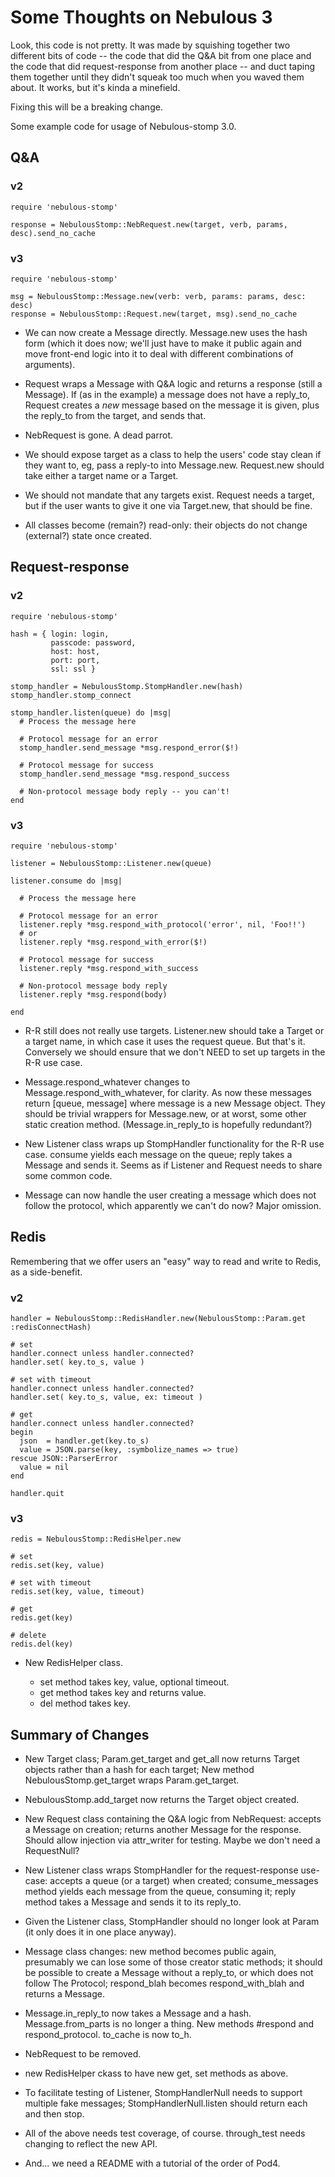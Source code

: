 Some Thoughts on Nebulous 3
===========================

Look, this code is not pretty.  It was made by squishing together two different bits of code -- the
code that did the Q&A bit from one place and the code that did request-response from another place
-- and duct taping them together until they didn't squeak too much when you waved them about.
It works, but it's kinda a minefield.

Fixing this will be a breaking change.


Some example code for usage of Nebulous-stomp 3.0.


Q&A
---

### v2 ###

    require 'nebulous-stomp'

    response = NebulousStomp::NebRequest.new(target, verb, params, desc).send_no_cache


### v3 ###

    require 'nebulous-stomp'

    msg = NebulousStomp::Message.new(verb: verb, params: params, desc: desc)
    response = NebulousStomp::Request.new(target, msg).send_no_cache

* We can now create a Message directly. Message.new uses the hash form (which it does now; we'll
  just have to make it public again and move front-end logic into it to deal with different
  combinations of arguments).

* Request wraps a Message with Q&A logic and returns a response (still a Message). If (as in the
  example) a message does not have a reply_to, Request creates a *new* message based on the message
  it is given, plus the reply_to from the target, and sends that.

* NebRequest is gone. A dead parrot.

* We should expose target as a class to help the users' code stay clean if they want to, eg, pass a
  reply-to into Message.new.  Request.new should take either a target name or a Target. 

* We should not mandate that any targets exist. Request needs a target, but if the user wants to
  give it one via Target.new, that should be fine.

* All classes become (remain?) read-only: their objects do not change (external?) state once
  created.



Request-response
----------------

### v2 ###

    require 'nebulous-stomp'

    hash = { login: login,
             passcode: password,
             host: host,
             port: port,
             ssl: ssl }

    stomp_handler = NebulousStomp.StompHandler.new(hash)
    stomp_handler.stomp_connect

    stomp_handler.listen(queue) do |msg|
      # Process the message here

      # Protocol message for an error
      stomp_handler.send_message *msg.respond_error($!)

      # Protocol message for success
      stomp_handler.send_message *msg.respond_success

      # Non-protocol message body reply -- you can't!
    end


### v3 ###

    require 'nebulous-stomp'

    listener = NebulousStomp::Listener.new(queue)

    listener.consume do |msg|

      # Process the message here

      # Protocol message for an error
      listener.reply *msg.respond_with_protocol('error', nil, 'Foo!!')
      # or
      listener.reply *msg.respond_with_error($!)

      # Protocol message for success
      listener.reply *msg.respond_with_success

      # Non-protocol message body reply
      listener.reply *msg.respond(body)

    end

* R-R still does not really use targets. Listener.new should take a Target or a target name, in
  which case it uses the request queue. But that's it. Conversely we should ensure that we don't
  NEED to set up targets in the R-R use case.

* Message.respond_whatever changes to Message.respond_with_whatever, for clarity. As now these
  messages return [queue, message] where message is a new Message object. They should be trivial
  wrappers for Message.new, or at worst, some other static creation method. (Message.in_reply_to is
  hopefully redundant?)

* New Listener class wraps up StompHandler functionality for the R-R use case. consume yields each
  message on the queue; reply takes a Message and sends it.  Seems as if Listener and Request needs
  to share some common code.

* Message can now handle the user creating a message which does not follow the protocol, which
  apparently we can't do now? Major omission.


Redis
-----

Remembering that we offer users an "easy" way to read and write to Redis, as a side-benefit.

### v2 ###

    handler = NebulousStomp::RedisHandler.new(NebulousStomp::Param.get :redisConnectHash)

    # set
    handler.connect unless handler.connected?
    handler.set( key.to_s, value )

    # set with timeout
    handler.connect unless handler.connected?
    handler.set( key.to_s, value, ex: timeout )

    # get
    handler.connect unless handler.connected?
    begin
      json  = handler.get(key.to_s)
      value = JSON.parse(key, :symbolize_names => true)
    rescue JSON::ParserError
      value = nil
    end

    handler.quit


### v3 ###

    redis = NebulousStomp::RedisHelper.new

    # set
    redis.set(key, value)

    # set with timeout
    redis.set(key, value, timeout)

    # get
    redis.get(key)

    # delete
    redis.del(key)

* New RedisHelper class.

    * set method takes key, value, optional timeout.
    * get method takes key and returns value.
    * del method takes key.


Summary of Changes
------------------

* New Target class; Param.get_target and get_all now returns Target objects rather than a hash for
  each target; New method NebulousStomp.get_target wraps Param.get_target.

* NebulousStomp.add_target now returns the Target object created.

* New Request class containing the Q&A logic from NebRequest: accepts a Message on creation;
  returns another Message for the response. Should allow injection via attr_writer for testing.
  Maybe we don't need a RequestNull? 

* New Listener class wraps StompHandler for the request-response use-case: accepts a queue (or a
  target) when created; consume_messages method yields each message from the queue, consuming it;
  reply method takes a Message and sends it to its reply_to.

* Given the Listener class, StompHandler should no longer look at Param (it only does it in one
  place anyway).

* Message class changes: new method becomes public again, presumably we can lose some of those
  creator static methods; it should be possible to create a Message without a reply_to, or which
  does not follow The Protocol; respond_blah becomes respond_with_blah and returns a Message.

* Message.in_reply_to now takes a Message and a hash. Message.from_parts is no longer a thing. New
  methods #respond and respond_protocol. to_cache is now to_h.

* NebRequest to be removed.

* new RedisHelper ckass to have new get, set methods as above.

* To facilitate testing of Listener, StompHandlerNull needs to support multiple fake messages;
  StompHandlerNull.listen should return each and then stop.

* All of the above needs test coverage, of course. through_test needs changing to reflect the new
  API. 

* And... we need a README with a tutorial of the order of Pod4. 

